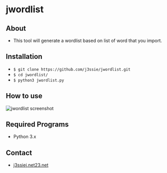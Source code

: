 jwordlist
====================

About
-----
- This tool will generate a wordlist based on list of word that you import.

Installation
------------
- `$ git clone https://github.com/j3ssie/jwordlist.git `
- `$ cd jwordlist/`
- `$ python3 jwordlist.py`

How to use
----------
![jwordlist screenshot](https://github.com/j3ssie/jwordlist/blob/master/screenshot.png)

Required Programs
-----------------
- Python 3.x

Contact
-------
- [j3ssiej.net23.net](http://j3ssiej.net23.net/)


